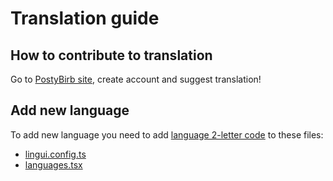 # Translation guide
## How to contribute to translation

Go to [PostyBirb site](https://hosted.weblate.org/projects/postybirb/postybirb/), create account and suggest translation!

## Add new language

To add new language you need to add [language 2-letter code](https://www.loc.gov/standards/iso639-2/php/code_list.php) to these files:

- [lingui.config.ts](./lingui.config.ts)
- [languages.tsx](./apps/postybirb-ui/src/app/languages.tsx)